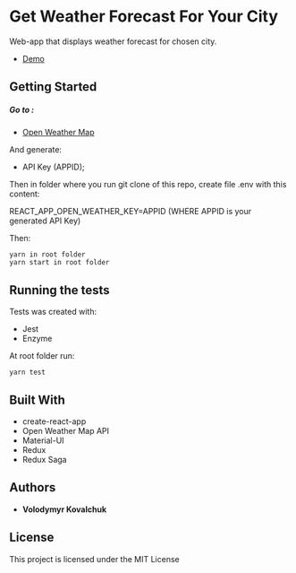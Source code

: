 # Get Weather Forecast For Your City

Web-app that displays weather forecast for chosen city.

* [Demo]()

## Getting Started

##### Go to :
* [Open Weather Map](https://openweathermap.org/appid)

And generate:
* API Key (APPID);

Then in folder where you run git clone of this repo, create file .env with this content:

REACT_APP_OPEN_WEATHER_KEY=APPID   (WHERE APPID is your generated API Key)

Then:

```
yarn in root folder
yarn start in root folder
```

## Running the tests

Tests was created with:

* Jest
* Enzyme

At root folder run:

```
yarn test
```

## Built With

* create-react-app
* Open Weather Map API
* Material-UI
* Redux
* Redux Saga

## Authors

* **Volodymyr Kovalchuk**

## License

This project is licensed under the MIT License 
